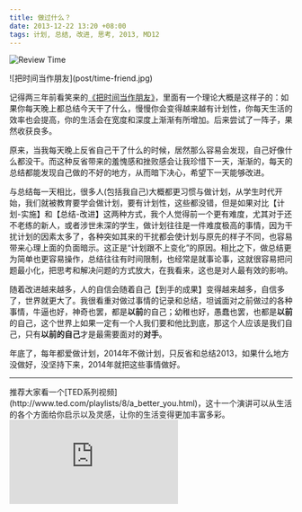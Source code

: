 ```yaml
---
title: 做过什么？
date: 2013-12-22 13:20 +08:00
tags: 计划, 总结, 改进, 思考, 2013, MD12
---
```


![Review Time](post/time-for-review.jpg)

<aside class="aside"> 
  ![把时间当作朋友](post/time-friend.jpg)
</aside>

记得两三年前看笑来的[《把时间当作朋友》](http://book.douban.com/subject/3609132/)，里面有一个理论大概是这样子的：如果你每天晚上都总结今天干了什么，慢慢你会变得越来越有计划性，你每天生活的效率也会提高，你的生活会在宽度和深度上渐渐有所增加。后来尝试了一阵子，果然收获良多。

原来，当我每天晚上反省自己干了什么的时候，居然那么容易会发现，自己好像什么都没干。而这种反省带来的羞愧感和挫败感会让我珍惜下一天，渐渐的，每天的总结都能发现自己做的不好的地方，从而暗下决心，希望下一天能够改进。

与总结每一天相比，很多人(包括我自己)大概都更习惯与做计划，从学生时代开始，我们就被教育要学会做计划，要有计划性，这些都没错，但是如果对比【计划-实施】和【总结-改进】这两种方式，我个人觉得前一个更有难度，尤其对于还不老练的新人，或者涉世未深的学生，做计划往往是一件难度极高的事情，因为干扰计划的因素太多了，各种突如其来的干扰都会使计划与原先的样子不同，也容易带来心理上面的负面暗示。这正是“计划跟不上变化”的原因。相比之下，做总结更为简单也更容易操作，总结往往有时间限制，也经常是就事论事，这就很容易把问题最小化，把思考和解决问题的方式放大，在我看来，这也是对人最有效的影响。

随着改进越来越多，人的自信会随着自己【到手的成果】变得越来越多，自信多了，世界就更大了。我很看重对做过事情的记录和总结，坦诚面对之前做过的各种事情，牛逼也好，神奇也罢，都是**以前**的自己；幼稚也好，愚蠢也罢，也都是**以前**的自己，这个世界上如果一定有一个人我们要和他比到底，那这个人应该是我们自己，只有**以前的自己**才是最需要面对的**对手**。

年底了，每年都爱做计划，2014年不做计划，只反省和总结2013，如果什么地方没做好，没坚持下来，2014年就把这些事情做好。

***
<span class="footnotes">
推荐大家看一个[TED系列视频](http://www.ted.com/playlists/8/a_better_you.html)，这十一个演讲可以从生活的各个方面给你启示以及灵感，让你的生活变得更加丰富多彩。<br />
<iframe src="http://embed.ted.com/playlists/8/a_better_you.html" width="auto" height="auto" frameborder="0" scrolling="no" webkitAllowFullScreen mozallowfullscreen allowFullScreen></iframe>
</span>
